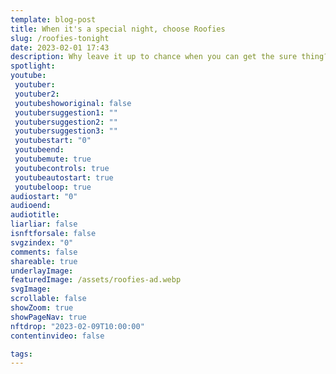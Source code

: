 ```yaml
---
template: blog-post
title: When it's a special night, choose Roofies
slug: /roofies-tonight
date: 2023-02-01 17:43
description: Why leave it up to chance when you can get the sure thing?
spotlight:
youtube:
 youtuber: 
 youtuber2: 
 youtubeshoworiginal: false
 youtubersuggestion1: ""
 youtubersuggestion2: ""
 youtubersuggestion3: ""
 youtubestart: "0"
 youtubeend: 
 youtubemute: true
 youtubecontrols: true
 youtubeautostart: true
 youtubeloop: true
audiostart: "0"
audioend: 
audiotitle: 
liarliar: false
isnftforsale: false
svgzindex: "0"
comments: false
shareable: true
underlayImage: 
featuredImage: /assets/roofies-ad.webp
svgImage:
scrollable: false
showZoom: true
showPageNav: true
nftdrop: "2023-02-09T10:00:00"
contentinvideo: false

tags:
---
```








<!-- https://youtu.be/VgdB9QYKeyM -->

<!-- XjuLZwlDxh8 -->